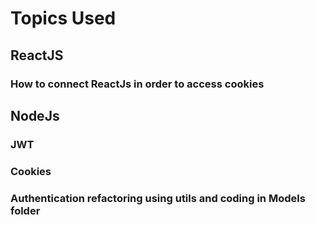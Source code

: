 # Topics Used

## ReactJS
### How to connect ReactJs in order to access cookies

## NodeJs
### JWT
### Cookies
### Authentication refactoring using utils and coding in Models folder
